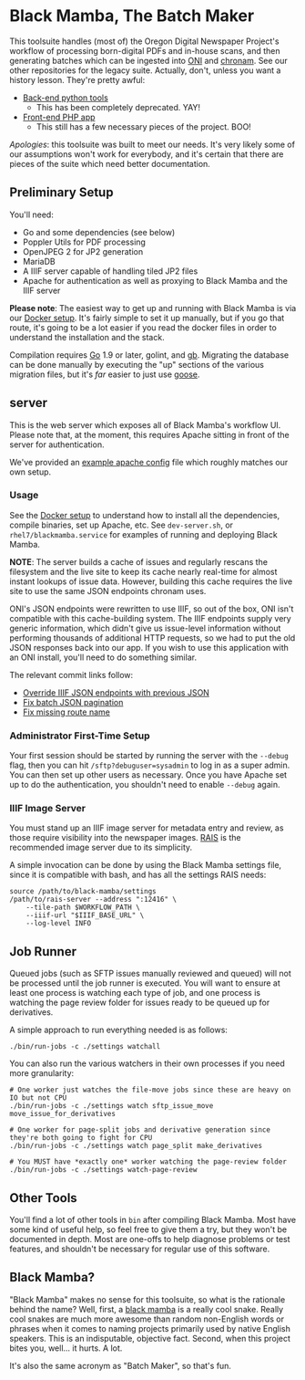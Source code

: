Black Mamba, The Batch Maker
===

This toolsuite handles (most of) the Oregon Digital Newspaper Project's
workflow of processing born-digital PDFs and in-house scans, and then
generating batches which can be ingested into [ONI](https://github.com/open-oni/open-oni)
and [chronam](https://github.com/LibraryOfCongress/chronam).  See our other
repositories for the legacy suite.  Actually, don't, unless you want a history
lesson.  They're pretty awful:

- [Back-end python tools](https://github.com/uoregon-libraries/pdf-to-chronam)
  - This has been completely deprecated.  YAY!
- [Front-end PHP app](https://github.com/uoregon-libraries/pdf-to-chronam-admin)
  - This still has a few necessary pieces of the project.  BOO!

*Apologies*: this toolsuite was built to meet our needs.  It's very likely some
of our assumptions won't work for everybody, and it's certain that there are
pieces of the suite which need better documentation.

Preliminary Setup
---

You'll need:

- Go and some dependencies (see below)
- Poppler Utils for PDF processing
- OpenJPEG 2 for JP2 generation
- MariaDB
- A IIIF server capable of handling tiled JP2 files
- Apache for authentication as well as proxying to Black Mamba and the IIIF server

**Please note**: The easiest way to get up and running with Black Mamba is via
our [Docker setup](docker/).  It's fairly simple to set it up manually, but if
you go that route, it's going to be a lot easier if you read the docker files
in order to understand the installation and the stack.

Compilation requires [Go](https://golang.org/dl/) 1.9 or later, golint, and
[gb](https://getgb.io/).  Migrating the database can be done manually by
executing the "up" sections of the various migration files, but it's *far*
easier to just use [goose](https://bitbucket.org/liamstask/goose).

server
---

This is the web server which exposes all of Black Mamba's workflow UI.  Please
note that, at the moment, this requires Apache sitting in front of the server
for authentication.

We've provided an [example apache config](apache.conf) file which roughly
matches our own setup.

### Usage

See the [Docker setup](docker/) to understand how to install all the
dependencies, compile binaries, set up Apache, etc.  See `dev-server.sh`, or
`rhel7/blackmamba.service` for examples of running and deploying Black Mamba.

**NOTE**: The server builds a cache of issues and regularly rescans the
filesystem and the live site to keep its cache nearly real-time for almost
instant lookups of issue data.  However, building this cache requires the live
site to use the same JSON endpoints chronam uses.

ONI's JSON endpoints were rewritten to use IIIF, so out of the box, ONI isn't
compatible with this cache-building system.  The IIIF endpoints supply very
generic information, which didn't give us issue-level information without
performing thousands of additional HTTP requests, so we had to put the old JSON
responses back into our app.  If you wish to use this application with an ONI
install, you'll need to do something similar.

The relevant commit links follow:

- [Override IIIF JSON endpoints with previous JSON](https://github.com/uoregon-libraries/oregon-oni/commit/067ab17084d9015996932d2e001226aa18bbcdb6)
- [ Fix batch JSON pagination](https://github.com/uoregon-libraries/oregon-oni/commit/0463435615b23058ca1bc2afd8017e7001dc0657)
- [Fix missing route name](https://github.com/uoregon-libraries/oregon-oni/commit/94f84a30abd6ad5a38c8bd932a95297e1a9b1989)

### Administrator First-Time Setup

Your first session should be started by running the server with the `--debug`
flag, then you can hit `/sftp?debuguser=sysadmin` to log in as a super admin.
You can then set up other users as necessary.  Once you have Apache set up to
do the authentication, you shouldn't need to enable `--debug` again.

### IIIF Image Server

You must stand up an IIIF image server for metadata entry and review, as those
require visibility into the newspaper images.
[RAIS](https://github.com/uoregon-libraries/rais-image-server) is the
recommended image server due to its simplicity.

A simple invocation can be done by using the Black Mamba settings file, since
it is compatible with bash, and has all the settings RAIS needs:

    source /path/to/black-mamba/settings
    /path/to/rais-server --address ":12416" \
        --tile-path $WORKFLOW_PATH \
        --iiif-url "$IIIF_BASE_URL" \
        --log-level INFO

Job Runner
---

Queued jobs (such as SFTP issues manually reviewed and queued) will not be
processed until the job runner is executed.  You will want to ensure at least
one process is watching each type of job, and one process is watching the page
review folder for issues ready to be queued up for derivatives.

A simple approach to run everything needed is as follows:

    ./bin/run-jobs -c ./settings watchall

You can also run the various watchers in their own processes if you need more granularity:

    # One worker just watches the file-move jobs since these are heavy on IO but not CPU
    ./bin/run-jobs -c ./settings watch sftp_issue_move move_issue_for_derivatives

    # One worker for page-split jobs and derivative generation since they're both going to fight for CPU
    ./bin/run-jobs -c ./settings watch page_split make_derivatives

    # You MUST have *exactly one* worker watching the page-review folder
    ./bin/run-jobs -c ./settings watch-page-review

Other Tools
---

You'll find a lot of other tools in `bin` after compiling Black Mamba.  Most
have some kind of useful help, so feel free to give them a try, but they won't
be documented in depth.  Most are one-offs to help diagnose problems or test
features, and shouldn't be necessary for regular use of this software.

Black Mamba?
---

"Black Mamba" makes no sense for this toolsuite, so what is the rationale
behind the name?  Well, first, a [black mamba](https://en.wikipedia.org/wiki/Black_mamba)
is a really cool snake.  Really cool snakes are much more awesome than
random non-English words or phrases when it comes to naming projects primarily
used by native English speakers.  This is an indisputable, objective fact.
Second, when this project bites you, well... it hurts.  A lot.

It's also the same acronym as "Batch Maker", so that's fun.
